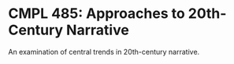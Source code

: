 # CMPL 485: Approaches to 20th-Century Narrative

An examination of central trends in 20th-century narrative.